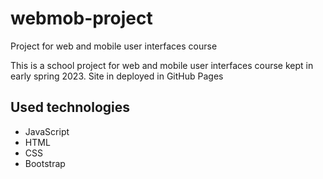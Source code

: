 # webmob-project
Project for web and mobile user interfaces course

This is a school project for web and mobile user interfaces course kept in early spring 2023. Site in deployed in GitHub Pages


## Used technologies
- JavaScript 
- HTML
- CSS
- Bootstrap
